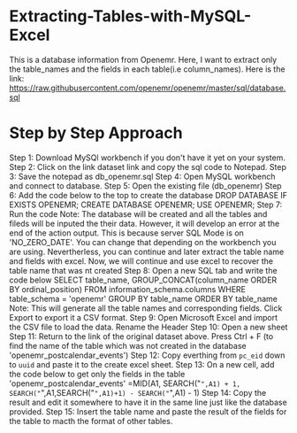 # Extracting-Tables-with-MySQL-Excel
This is a database information from Openemr. 
Here, I want to extract only the table_names and the fields in each table(i.e  column_names). 
Here is the link: https://raw.githubusercontent.com/openemr/openemr/master/sql/database.sql 

# Step by Step Approach
Step 1: Download MySQl workbench if you don't have it yet on your system.
Step 2: Click on the link dataset link and copy the sql code to Notepad. 
Step 3: Save the notepad as db_openemr.sql
Step 4: Open MySQL workbench and connect to database.
Step 5: Open the existing file (db_openemr)
Step 6: Add the code below to the top to create the database
          DROP DATABASE IF EXISTS OPENEMR;
          CREATE DATABASE OPENEMR;
          USE OPENEMR;
Step 7: Run the code
Note: The database will be created and all the tables and fileds will be inputed the their data. However, it will develop an error at the end of the action output. This is because server SQL Mode is on 'NO_ZERO_DATE'. You can change that depending on the workbench you are using. Nevertherless, you can continue and later extract the table name and fields with excel. Now, we will continue and use excel to recover the table name that was nt created
Step 8: Open a new SQL tab and write the code below
          SELECT table_name, GROUP_CONCAT(column_name ORDER BY ordinal_position)
          FROM information_schema.columns
          WHERE table_schema = 'openemr'
          GROUP BY table_name
          ORDER BY table_name
Note: This will generate all the table names and corresponding fields. Click Export to export it a CSV format.
Step 9: Open Microsoft Excel and import the CSV file to load the data. Rename the Header
Step 10: Open a new sheet
Step 11: Return to the link of the original dataset above. Press Ctrl + F (to find the name of the table which was not created in the database 'openemr_postcalendar_events')
Step 12: Copy everthing from `pc_eid` down to `uuid` and paste it to the create excel sheet.
Step 13: On a new cell, add the code below to get only the fields in the table 'openemr_postcalendar_events'
            =MID(A1, SEARCH("`",A1) + 1, SEARCH("`",A1,SEARCH("`",A1)+1) - SEARCH("`",A1) - 1)
Step 14: Copy the result and edit it somewhere to have it in the same line just like the database provided.
Step 15: Insert the table name and paste the result of the fields for the table to macth the format of other tables.
            
